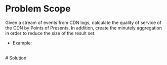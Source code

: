 # Problem Scope
Given a stream of events from CDN logs, calculate the quality of service of the CDN 
by Points of Presents. In addition, create the minutely aggregation in order to reduce the size of the result set.

- Example:
  
<br/>
# Solution


